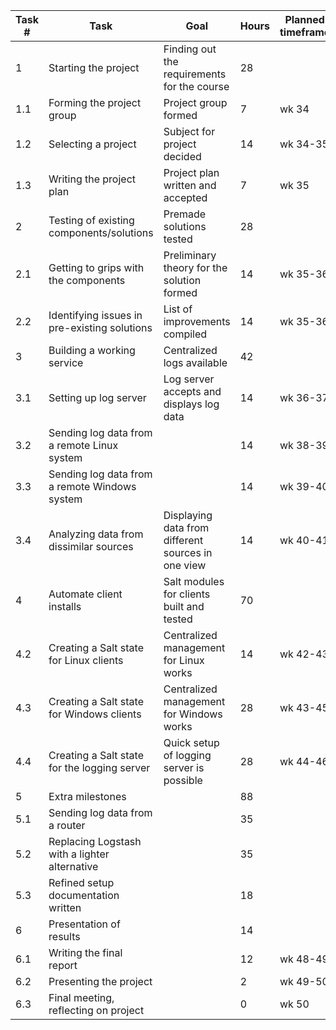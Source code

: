 |Task #|Task|Goal|Hours|Planned timeframe|
|------|----|----|-----|-----------------|
|1|Starting the project|Finding out the requirements for the course|28|
|1.1|Forming the project group|Project group formed|7|wk 34|
|1.2|Selecting a project|Subject for project decided|14|wk 34-35|
|1.3|Writing the project plan|Project plan written and accepted|7|wk 35|
|2|Testing of existing components/solutions|Premade solutions tested|28|
|2.1|Getting to grips with the components|Preliminary theory for the solution formed|14|wk 35-36|
|2.2|Identifying issues in pre-existing solutions|List of improvements compiled|14|wk 35-36|
|3|Building a working service|Centralized logs available|42|
|3.1|Setting up log server|Log server accepts and displays log data|14|wk 36-37|
|3.2|Sending log data from a remote Linux system| |14|wk 38-39|
|3.3|Sending log data from a remote Windows system| |14|wk 39-40|
|3.4|Analyzing data from dissimilar sources|Displaying data from different sources in one view|14|wk 40-41|
|4|Automate client installs|Salt modules for clients built and tested|70|
|4.2|Creating a Salt state for Linux clients|Centralized management for Linux works|14|wk 42-43|
|4.3|Creating a Salt state for Windows clients|Centralized management for Windows works|28|wk 43-45|
|4.4|Creating a Salt state for the logging server|Quick setup of logging server is possible|28|wk 44-46|
|5|Extra milestones| |88|
|5.1|Sending log data from a router| |35|
|5.2|Replacing Logstash with a lighter alternative| |35|
|5.3|Refined setup documentation written| |18|
|6|Presentation of results| |14|
|6.1|Writing the final report| |12|wk 48-49|
|6.2|Presenting the project| |2|wk 49-50|
|6.3|Final meeting, reflecting on project||0|wk 50|

